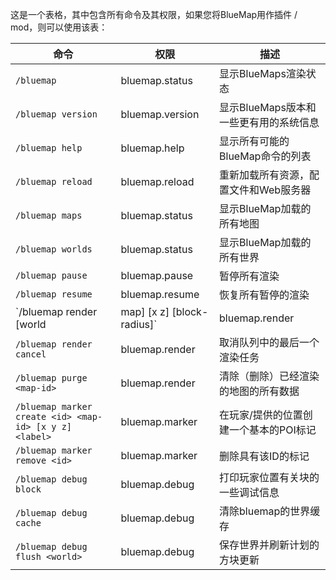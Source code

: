 这是一个表格，其中包含所有命令及其权限，如果您将BlueMap用作插件 / mod，则可以使用该表：

| 命令                                                   | 权限            | 描述                                             |
| ------------------------------------------------------ | --------------- | ------------------------------------------------ |
| `/bluemap`                                             | bluemap.status  | 显示BlueMaps渲染状态                             |
| `/bluemap version`                                     | bluemap.version | 显示BlueMaps版本和一些更有用的系统信息           |
| `/bluemap help`                                        | bluemap.help    | 显示所有可能的BlueMap命令的列表                  |
| `/bluemap reload`                                      | bluemap.reload  | 重新加载所有资源，配置文件和Web服务器            |
| `/bluemap maps`                                        | bluemap.status  | 显示BlueMap加载的所有地图                        |
| `/bluemap worlds`                                      | bluemap.status  | 显示BlueMap加载的所有世界                        |
| `/bluemap pause`                                       | bluemap.pause   | 暂停所有渲染                                     |
| `/bluemap resume`                                      | bluemap.resume  | 恢复所有暂停的渲染                               |
| `/bluemap render [world|map] [x z] [block-radius]`     | bluemap.render  | 渲染整个世界（控制台）或玩家（玩家）周围可选半径 |
| `/bluemap render cancel`                               | bluemap.render  | 取消队列中的最后一个渲染任务                     |
| `/bluemap purge <map-id>`                              | bluemap.render  | 清除（删除）已经渲染的地图的所有数据             |
| `/bluemap marker create <id> <map-id> [x y z] <label>` | bluemap.marker  | 在玩家/提供的位置创建一个基本的POI标记           |
| `/bluemap marker remove <id>`                          | bluemap.marker  | 删除具有该ID的标记                               |
| `/bluemap debug block`                                 | bluemap.debug   | 打印玩家位置有关块的一些调试信息               |
| `/bluemap debug cache`                                 | bluemap.debug   | 清除bluemap的世界缓存                            |
| `/bluemap debug flush <world>`                         | bluemap.debug   | 保存世界并刷新计划的方块更新                     |
